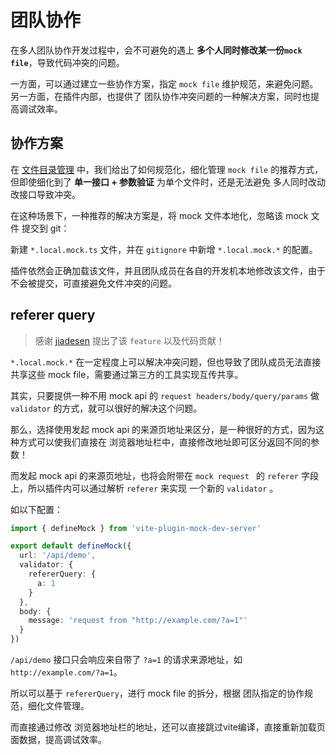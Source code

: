 # 团队协作

在多人团队协作开发过程中，会不可避免的遇上 **多个人同时修改某一份`mock file`**，导致代码冲突的问题。

一方面，可以通过建立一些协作方案，指定 `mock file` 维护规范，来避免问题。
另一方面，在插件内部，也提供了 团队协作冲突问题的一种解决方案，同时也提高调试效率。

## 协作方案

在 [文件目录管理](/guide/file-management) 中，我们给出了如何规范化，细化管理 `mock file` 的推荐方式，
但即使细化到了 **单一接口 + 参数验证** 为单个文件时，还是无法避免 多人同时改动改接口导致冲突。

在这种场景下，一种推荐的解决方案是，将 mock 文件本地化，忽略该 mock 文件 提交到 git：

新建 `*.local.mock.ts` 文件，并在 `gitignore` 中新增 `*.local.mock.*` 的配置。

插件依然会正确加载该文件，并且团队成员在各自的开发机本地修改该文件，由于不会被提交，可直接避免文件冲突的问题。

## referer query

> 感谢 [jiadesen](https://github.com/jiadesen) 提出了该 `feature` 以及代码贡献！

`*.local.mock.*` 在一定程度上可以解决冲突问题，但也导致了团队成员无法直接共享这些 mock file，需要通过第三方的工具实现互传共享。

其实，只要提供一种不用 mock api 的 `request headers/body/query/params` 做 `validator` 的方式，就可以很好的解决这个问题。

那么，选择使用发起 mock api 的来源页地址来区分，是一种很好的方式，因为这种方式可以使我们直接在 浏览器地址栏中，直接修改地址即可区分返回不同的参数！

而发起 mock api 的来源页地址，也将会附带在 `mock request ` 的 `referer` 字段上，所以插件内可以通过解析 `referer` 来实现 一个新的 `validator` 。

如以下配置：
``` ts
import { defineMock } from 'vite-plugin-mock-dev-server'

export default defineMock({
  url: '/api/demo',
  validator: {
    refererQuery: {
      a: 1
    }
  },
  body: {
    message: 'request from "http://example.com/?a=1"'
  }
})
```
`/api/demo` 接口只会响应来自带了 `?a=1` 的请求来源地址，如 `http://example.com/?a=1`。

所以可以基于 `refererQuery`，进行 mock file 的拆分，根据 团队指定的协作规范，细化文件管理。

而直接通过修改 浏览器地址栏的地址，还可以直接跳过vite编译，直接重新加载页面数据，提高调试效率。
